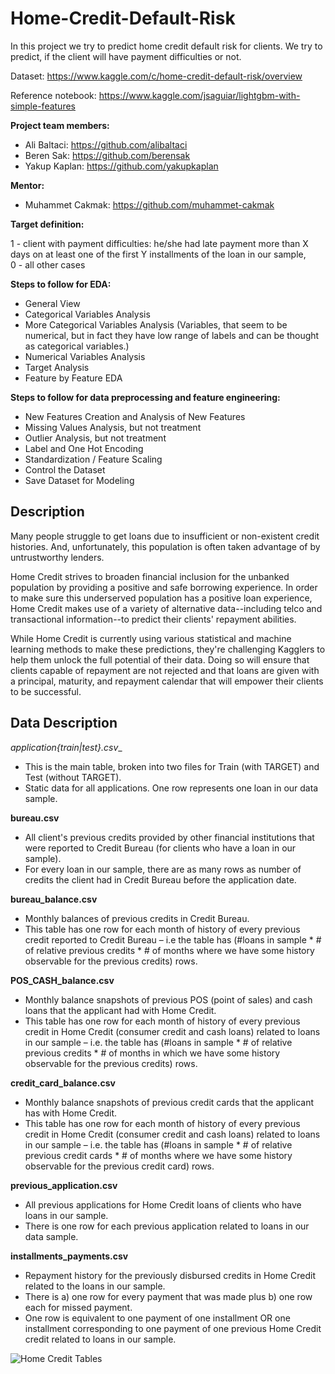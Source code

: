 # Home-Credit-Default-Risk

In this project we try to predict home credit default risk for clients. We try to predict, if the client will have payment difficulties or not.

Dataset: https://www.kaggle.com/c/home-credit-default-risk/overview

Reference notebook: https://www.kaggle.com/jsaguiar/lightgbm-with-simple-features

__Project team members:__

- Ali Baltaci: https://github.com/alibaltaci
- Beren Sak: https://github.com/berensak
- Yakup Kaplan: https://github.com/yakupkaplan

__Mentor:__

- Muhammet Cakmak: https://github.com/muhammet-cakmak


__Target definition:__ 

1 - client with payment difficulties: he/she had late payment more than X days on at least one of the first Y installments of the loan in our sample,              
0 - all other cases


__Steps to follow for EDA:__

- General View
- Categorical Variables Analysis
- More Categorical Variables Analysis (Variables, that seem to be numerical, but in fact they have low range of labels and can be thought as categorical variables.)
- Numerical Variables Analysis
- Target Analysis
- Feature by Feature EDA

__Steps to follow for data preprocessing and feature engineering:__

- New Features Creation and Analysis of New Features
- Missing Values Analysis, but not treatment
- Outlier Analysis, but not treatment
- Label and One Hot Encoding
- Standardization / Feature Scaling
- Control the Dataset
- Save Dataset for Modeling

## Description

Many people struggle to get loans due to insufficient or non-existent credit histories. And, unfortunately, this population is often taken advantage of by untrustworthy lenders.

Home Credit strives to broaden financial inclusion for the unbanked population by providing a positive and safe borrowing experience. In order to make sure this underserved population has a positive loan experience, Home Credit makes use of a variety of alternative data--including telco and transactional information--to predict their clients' repayment abilities.

While Home Credit is currently using various statistical and machine learning methods to make these predictions, they're challenging Kagglers to help them unlock the full potential of their data. Doing so will ensure that clients capable of repayment are not rejected and that loans are given with a principal, maturity, and repayment calendar that will empower their clients to be successful.

## Data Description

__application_{train|test}.csv__
- This is the main table, broken into two files for Train (with TARGET) and Test (without TARGET).
- Static data for all applications. One row represents one loan in our data sample.

__bureau.csv__

- All client's previous credits provided by other financial institutions that were reported to Credit Bureau (for clients who have a loan in our sample).
- For every loan in our sample, there are as many rows as number of credits the client had in Credit Bureau before the application date.

__bureau_balance.csv__

- Monthly balances of previous credits in Credit Bureau.
- This table has one row for each month of history of every previous credit reported to Credit Bureau – i.e the table has (#loans in sample * # of relative previous credits * # of months where we have some history observable for the previous credits) rows.

__POS_CASH_balance.csv__

- Monthly balance snapshots of previous POS (point of sales) and cash loans that the applicant had with Home Credit.
- This table has one row for each month of history of every previous credit in Home Credit (consumer credit and cash loans) related to loans in our sample – i.e. the table has (#loans in sample * # of relative previous credits * # of months in which we have some history observable for the previous credits) rows.

__credit_card_balance.csv__

- Monthly balance snapshots of previous credit cards that the applicant has with Home Credit.
- This table has one row for each month of history of every previous credit in Home Credit (consumer credit and cash loans) related to loans in our sample – i.e. the table has (#loans in sample * # of relative previous credit cards * # of months where we have some history observable for the previous credit card) rows.

__previous_application.csv__

- All previous applications for Home Credit loans of clients who have loans in our sample.
- There is one row for each previous application related to loans in our data sample.

__installments_payments.csv__

- Repayment history for the previously disbursed credits in Home Credit related to the loans in our sample.
- There is a) one row for every payment that was made plus b) one row each for missed payment.
- One row is equivalent to one payment of one installment OR one installment corresponding to one payment of one previous Home Credit credit related to loans in our sample.

![Home Credit Tables](https://storage.googleapis.com/kaggle-media/competitions/home-credit/home_credit.png)
